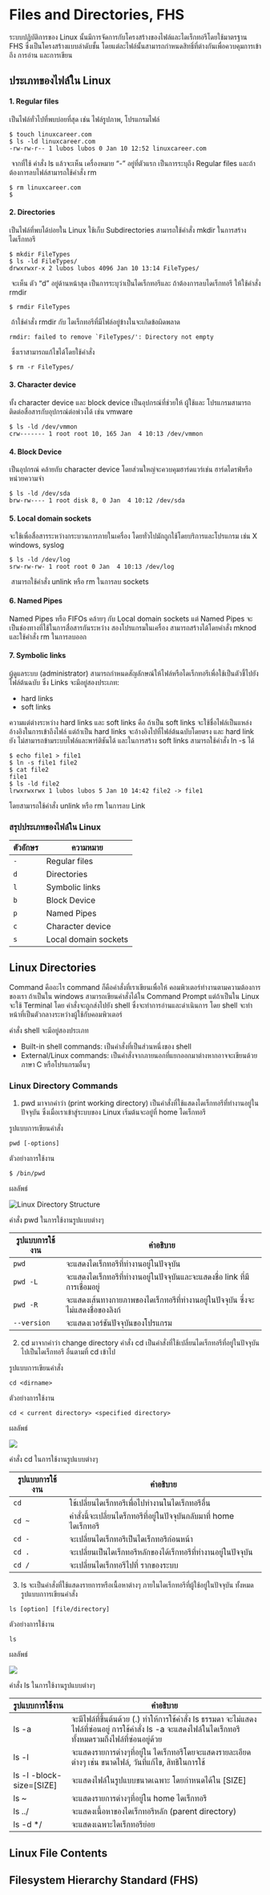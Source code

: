 # Files and Directories, FHS
ระบบปฏิบัติการของ Linux นั้นมีการจัดการกับโครงสร้างของไฟล์และไดเร็กทอรีโดยใช้มาตรฐาน FHS ซึ่งเป็นโครงสร้างแบบลำดับชั้น โดยแต่ละไฟล์นั้นสามารถกำหนดสิทธิ์ที่ต่างกันเพื่อควบคุมการเข้าถึง การอ่าน และการเขียน

## ประเภทของไฟล์ใน Linux
#### 1. Regular files
  เป็นไฟล์ทั่วไปที่พบบ่อยที่สุด เช่น ไฟล์รูปภาพ, โปรแกรมไฟล์
  ```
  $ touch linuxcareer.com
  $ ls -ld linuxcareer.com 
  -rw-rw-r-- 1 lubos lubos 0 Jan 10 12:52 linuxcareer.com
  ```
  &nbsp;จากที่ใช้ คำสั่ง ls แล้วจะเห็น เครื่องหมาย “-” อยู่ที่ตัวแรก เป็นการระบุถึง Regular files และถ้าต้องการลบไฟล์สามารถใช้คำสั่ง rm	
  ```
  $ rm linuxcareer.com 
  $
  ```
  
#### 2. Directories
  เป็นไฟล์ที่พบได้บ่อยใน Linux ใช้เก็บ Subdirectories สามารถใช้คำสั่ง  mkdir ในการสร้างไดเร็กทอรี
  ```
  $ mkdir FileTypes
  $ ls -ld FileTypes/
  drwxrwxr-x 2 lubos lubos 4096 Jan 10 13:14 FileTypes/
  ```
  &nbsp;จะเห็น ตัว “d” อยู่ด้านหน้าสุด เป็นการระบุว่าเป็นไดเร็กทอรีและ ถ้าต้องการลบไดเร็กทอรี ให้ใช้คําสั่ง rmdir
  ```
  $ rmdir FileTypes
  ```
  &nbsp;ถ้าใช้คำสั่ง rmdir กับ ไดเร็กทอรีที่มีไฟล์อยู่ข้างในจะเกิดข้อผิดพลาด
  ```
  rmdir: failed to remove `FileTypes/': Directory not empty
  ```
  &nbsp;ซึ่งเราสามารถแก้ไขได้โดยใช้คำสั่ง
  ```
  $ rm -r FileTypes/
  ```

#### 3. Character device
  ทั้ง character device และ block device เป็นอุปกรณ์ที่ช่วยให้ ผู้ใช้และ โปรแกรมสามารถ ติดต่อสื่อสารกับอุปกรณ์ต่อพ่วงได้ เช่น vmware   
  ```
  $ ls -ld /dev/vmmon 
  crw------- 1 root root 10, 165 Jan  4 10:13 /dev/vmmon
  ```
  

#### 4. Block Device
  เป็นอุปกรณ์ คล้ายกับ character device โดยส่วนใหญ่จะควบคุมฮาร์ดแวร์เช่น ฮาร์ดไดรฟ์หรือ หน่วยความจำ
  ```
  $ ls -ld /dev/sda
  brw-rw---- 1 root disk 8, 0 Jan  4 10:12 /dev/sda
  ```


#### 5. Local domain sockets
  จะใช้เพื่อสื่อสารระหว่างกระบวนการภายในเครื่อง โดยทั่วไปมักถูกใช้โดยบริการและโปรแกรม เช่น X windows, syslog
  ```
  $ ls -ld /dev/log
  srw-rw-rw- 1 root root 0 Jan  4 10:13 /dev/log
  ```
  &nbsp;สามารถใช้คำสั่ง unlink หรือ rm ในการลบ sockets  

#### 6. Named Pipes
  Named Pipes หรือ FIFOs คล้ายๆ กับ Local domain sockets แต่ Named Pipes จะเป็นช่องทางที่ใช้ในการสื่อสารกันระหว่าง สองโปรแกรมในเครื่อง สามารถสร้างได้โดยคําสั่ง mknod และใช้คําสั่ง rm ในการลบออก

#### 7. Symbolic links
  ผู้ดูแลระบบ (administrator) สามารถกําหนดสัญลักษณ์ให้ไฟล์หรือไดเร็กทอรีเพื่อใช้เป็นตัวชี้ไปยังไฟล์ต้นฉบับ ซึ่ง Links จะมีอยู่สองประเภท:
  - hard links
  - soft links

ความแต่ต่างระหว่าง hard links และ soft links คือ ถ้าเป็น soft links จะใช้ชื่อไฟล์เป็นแหล่งอ้างอิงในการเข้าถึงไฟล์ แต่ถ้าเป็น hard links จะอ้างอิงไปที่ไฟล์ต้นฉบับโดยตรง และ hard link ยัง      ไม่สามารถข้ามระบบไฟล์และพาร์ติชันได้ และในการสร้าง soft links สามารถใช้คำสั่ง ln -s ได้
  ```
  $ echo file1 > file1
  $ ln -s file1 file2
  $ cat file2 
  file1
  $ ls -ld file2 
  lrwxrwxrwx 1 lubos lubos 5 Jan 10 14:42 file2 -> file1
  ```
  โดยสามารถใช้คําสั่ง unlink หรือ rm ในการลบ Link

### สรุปประเภทของไฟล์ใน Linux
| ตัวอักษร  | ความหมาย                 | 
|----------|---------------------------|
| `-`      | Regular files             |
| `d`      | Directories               |
| `l`      | Symbolic links            |
| `b`      | Block Device              |
| `p`      | Named Pipes               |
| `c`      | Character device          |
| `s`      | Local domain sockets      |

  
## Linux Directories 
  Command คืออะไร command ก็คือคำสั่งที่เราเขียนเพื่อให้ คอมพิวเตอร์ทำงานตามความต้องการของเรา ถ้าเป็นใน windows สามารถเขียนคำสั่งได้ใน Command Prompt แต่ถ้าเป็นใน Linux จะใช้ Terminal โดย   คำสั่งจะถูกส่งไปยัง shell ซึ่งจะทำการอ่านและดำเนินการ โดย shell จะทำหน้าที่เป็นตัวกลางระหว่างผู้ใช้กับคอมพิวเตอร์

  คำสั่ง shell จะมีอยู่สองประเภท
  - Built-in shell commands: เป็นคำสั่งที่เป็นส่วนหนึ่งของ shell 
  - External/Linux commands: เป็นคำสั่งจากภายนอกที่แยกออกมาต่างหากอาจจะเขียนด้วยภาษา C หรือโปรแกรมอื่นๆ

### Linux Directory Commands 
1. pwd  มาจากคำว่า  (print working directory) เป็นคำสั่งที่ใช้แสดงไดเร็กทอรีที่ทำงานอยู่ใน ปัจจุบัน ซึ่งเมื่อเราเข้าสู่ระบบของ Linux เริ่มต้นจะอยู่ที่ home ไดเร็กทอรี

  รูปแบบการเขียนคำสั่ง
  ```
  pwd [-options] 
  ```
  ตัวอย่างการใช้งาน
  ```
  $ /bin/pwd  
  ```
  ผลลัพธ์
  
  ![Linux Directory Structure](https://static.javatpoint.com/linux/images/linux-pwd-command.png)

  คำสั่ง pwd ในการใช้งานรูปแบบต่างๆ

| รูปแบบการใช้งาน | คำอธิบาย                                                                    |
|-------------------------|--------------------------------------------------------------------|
| `pwd`                   | จะแสดงไดเร็กทอรีที่ทำงานอยู่ในปัจจุบัน                                      |
| `pwd -L`                | จะแสดงไดเร็กทอรีที่ทำงานอยู่ในปัจจุบันและจะแสดงชื่อ link ที่มีการเชื่อมอยู่         |
| `pwd -R`                | จะแสดงเส้นทางกายภาพของไดเร็กทอรีที่ทำงานอยู่ในปัจจุบัน ซึ่งจะไม่แสดงชื่อของลิงก์  |
| `--version`             | จะแสดงเวอร์ชันปัจจุบันของโปรแกรม                                        |

2. cd มาจากคำว่า change directory คำสั่ง cd เป็นคำสั่งที่ใช้เปลี่ยนไดเร็กทอรีที่อยู่ในปัจจุบันไปเป็นไดเร็กทอรี อื่นตามที่ cd เข้าไป

  รูปแบบการเขียนคำสั่ง
  ```
  cd <dirname>
  ```
  ตัวอย่างการใช้งาน
  ```
  cd < current directory> <specified directory>  
  ```
  ผลลัพธ์
  
  ![](https://static.javatpoint.com/linux/images/linux-cd-command1.png)

  คำสั่ง cd ในการใช้งานรูปแบบต่างๆ

| รูปแบบการใช้งาน         | คำอธิบาย                                              |
|------------------------|-------------------------------------------------------|
| `cd`                   | ใช้เปลี่ยนไดเร็กทอรีเพื่อไปทำงานในไดเร็กทอรีอื่น                 |
| `cd ~`                 | คำสั่งนี้จะเปลี่ยนไดร็กทอรีที่อยู่ในปัจจุบันกลับมาที่ home ไดเร็กทอรี   |
| `cd -`                 | จะเปลี่ยนไดเร็กทอรีเป็นไดเร็กทอรีก่อนหน้า                      |
| `cd .`                 | จะเปลี่ยนเป็นไดเร็กทอรีหลักของได้เร็กทอรีที่ทำงานอยู่ในปัจจุบัน      |
| `cd /`                 | จะเปลี่ยนไดเร็กทอรีไปที่ รากของระบบ                         |


3. ls จะเป็นคำสั่งที่ใช้แสดงรายการหรือเนื้อหาต่างๆ ภายในไดเร็กทอรีที่ผู้ใช้อยู่ในปัจจุบัน ทั้งหมด
  รูปแบบกาารเขียนคำสั่ง

  ```
  ls [option] [file/directory]
  ```

  ตัวอย่างการใช้งาน
  
  ```
  ls
  ```

  ผลลัพธ์

  ![](https://static.javatpoint.com/linux/images/linux-directories-ls-command1.png)

  คำสั่ง ls ในการใช้งานรูปแบบต่างๆ

| รูปแบบการใช้งาน      | คำอธิบาย                                                                                                                        |
|---------------------------|---------------------------------------------------------------------------------------------------------------------------|
| ls -a                     | จะมีไฟล์ที่ขึ้นต้นด้วย (.) ทำให้การใช้คำสั่ง ls ธรรมดา จะไม่แสดงไฟล์ที่ซ่อนอยู่ การใช้คำสั่ง ls -a จะแสดงไฟล์ในไดเร็กทอรีทั้งหมดรวมถึงไฟล์ที่ซ่อนอยู่ด้วย |
| ls -l                     | จะแสดงรายการต่างๆที่อยู่ใน ไดเร็กทอรีโดยจะแสดงรายละเอียดต่างๆ เช่น ขนาดไฟล์, วันที่แก้ไข, สิทธิในการใช้                                     |
| ls -l -block-size=[SIZE] | จะแสดงไฟล์ในรูปแบบขนาดเฉพาะ โดยกำหนดได้ใน [SIZE]                                                                             |
| ls ~                      | จะแสดงรายการต่างๆที่อยู่ใน home ไดเร็กทอรี                                                                                        |
| ls ../                    | จะแสดงเนื้อหาของไดเร็กทอรีหลัก (parent directory)                                                                              |
| ls -d */                  | จะแสดงเฉพาะไดเร็กทอรีย่อย                                                                                                     |

## Linux File Contents 
## Filesystem Hierarchy Standard (FHS)
